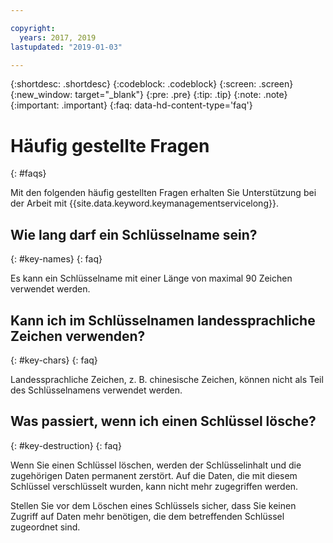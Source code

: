 ```yaml
---

copyright:
  years: 2017, 2019
lastupdated: "2019-01-03"

---
```


{:shortdesc: .shortdesc}
{:codeblock: .codeblock}
{:screen: .screen}
{:new_window: target="_blank"}
{:pre: .pre}
{:tip: .tip}
{:note: .note}
{:important: .important}
{:faq: data-hd-content-type='faq'}

# Häufig gestellte Fragen
{: #faqs}

Mit den folgenden häufig gestellten Fragen erhalten Sie Unterstützung bei der Arbeit mit {{site.data.keyword.keymanagementservicelong}}.

## Wie lang darf ein Schlüsselname sein?
{: #key-names}
{: faq}

Es kann ein Schlüsselname mit einer Länge von maximal 90 Zeichen verwendet werden.
   
## Kann ich im Schlüsselnamen landessprachliche Zeichen verwenden?
{: #key-chars}
{: faq}

Landessprachliche Zeichen, z. B. chinesische Zeichen, können nicht als Teil des Schlüsselnamens verwendet werden.

## Was passiert, wenn ich einen Schlüssel lösche?
{: #key-destruction}
{: faq}

Wenn Sie einen Schlüssel löschen, werden der Schlüsselinhalt und die zugehörigen Daten permanent zerstört. Auf die Daten, die mit diesem Schlüssel verschlüsselt wurden, kann nicht mehr zugegriffen werden. 

Stellen Sie vor dem Löschen eines Schlüssels sicher, dass Sie keinen Zugriff auf Daten mehr benötigen, die dem betreffenden Schlüssel zugeordnet sind.  


